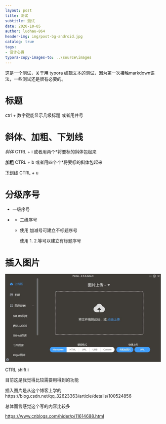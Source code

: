 ```yaml
---
layout: post
title: 测试
subtitle: 测试
date: 2020-10-05
author: luohau-864
header-img: img/post-bg-android.jpg
catalog: true
tags:
- 设计心得
typora-copy-images-to: ..\source\images
---
```

这是一个测试，关于用 typora 编辑文本的测试，因为第一次接触markdown语法，一些测试还是很有必要的。

# 标题

ctrl + 数字键能显示几级标题 或者用井号

# 斜体、加粗、下划线

*斜体*   CTRL + i 或者用两个*将要标的斜体包起来

**加粗**  CTRL + b 或者用四个个*将要标的斜体包起来

<u>下划线</u>  CTRL + u 

# 分级序号

+ 一级序号

+ - 二级序号

  - 使用 加减号可建立不标题序号

    使用 1.  2.等可以建立有标题序号

# 插入图片

![](https://raw.githubusercontent.com/luohua-864/luohua-864.github.io/master/img/j.jpg)

CTRL shift i

目前这是我觉得比较需要用得到的功能

插入图片是从这个博客上学的https://blog.csdn.net/qq_32623363/article/details/100524856



总体而言感觉这个写的内容比较多

https://www.cnblogs.com/hider/p/11614688.html

